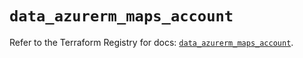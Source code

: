 # `data_azurerm_maps_account`

Refer to the Terraform Registry for docs: [`data_azurerm_maps_account`](https://registry.terraform.io/providers/hashicorp/azurerm/4.2.0/docs/data-sources/maps_account).
